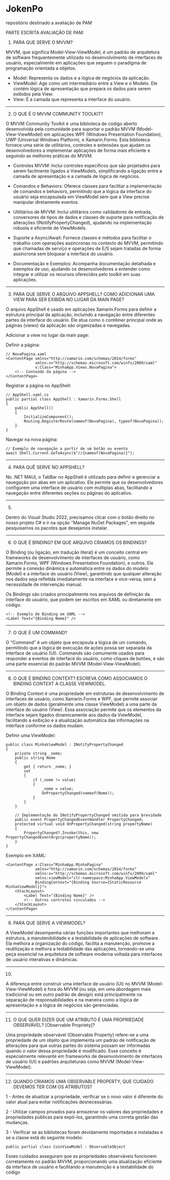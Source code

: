 # JokenPo
repositório destinado a avaliação de PAM

PARTE ESCRITA AVALIAÇÃO DE PAM:

1. PARA QUE SERVE O MVVM?

MVVM, que significa Model-View-ViewModel, é um padrão de arquitetura de software frequentemente utilizado no desenvolvimento de interfaces de usuário, especialmente em aplicações que seguem o paradigma de programação orientada a objetos. 

- Model: Representa os dados e a lógica de negócios da aplicação.
- ViewModel: Age como um intermediário entre a View e o Modelo. Ele contém lógica de apresentação que prepara os dados para serem exibidos pela View. 
- View: É a camada que representa a interface do usuário. 

________________________________________________________________

2. O QUE É O MVVM COMMUNITY TOOLKIT?

O MVVM Community Toolkit é uma biblioteca de código aberto desenvolvida pela comunidade para suportar o padrão MVVM (Model-View-ViewModel) em aplicações WPF (Windows Presentation Foundation), UWP (Universal Windows Platform), e Xamarin.Forms. Esta biblioteca fornece uma série de utilitários, controles e extensões que ajudam os desenvolvedores a implementar aplicações de forma mais eficiente e seguindo as melhores práticas do MVVM.

- Controles MVVM: Inclui controles específicos que são projetados para serem facilmente ligados a ViewModels, simplificando a ligação entre a camada de apresentação e a camada de lógica de negócios.

- Comandos e Behaviors: Oferece classes para facilitar a implementação de comandos e behaviors, permitindo que a lógica da interface do usuário seja encapsulada em ViewModel sem que a View precise manipular diretamente eventos.

- Utilitários de MVVM: Inclui utilitários como validadores de entrada, conversores de tipos de dados e classes de suporte para notificação de alterações (INotifyPropertyChanged), ajudando na implementação robusta e eficiente de ViewModels.

- Suporte a Async/Await: Fornece classes e métodos para facilitar o trabalho com operações assíncronas no contexto do MVVM, permitindo que chamadas de serviço e operações de E/S sejam tratadas de forma assíncrona sem bloquear a interface do usuário.

- Documentação e Exemplos: Acompanha documentação detalhada e exemplos de uso, ajudando os desenvolvedores a entender como integrar e utilizar os recursos oferecidos pelo toolkit em suas aplicações.

________________________________________________________________

3. PARA QUE SERVE O ARQUIVO APPSHELL? COMO ADICIONAR UMA VIEW PARA SER EXIBIDA NO LUGAR DA MAIN PAGE?

O arquivo AppShell é usado em aplicações Xamarin.Forms para definir a estrutura principal da aplicação, incluindo a navegação entre diferentes partes da interface do usuário. Ele atua como o contêiner principal onde as páginas (views) da aplicação são organizadas e navegadas.

Adicionar a view no lugar da main page:

Definir a página:

```
// NovaPagina.xaml
<ContentPage xmlns="http://xamarin.com/schemas/2014/forms"
             xmlns:x="http://schemas.microsoft.com/winfx/2009/xaml"
             x:Class="MinhaApp.Views.NovaPagina">
    <!-- Conteúdo da página -->
</ContentPage>
```

Registrar a página no AppShell:

```
// AppShell.xaml.cs
public partial class AppShell : Xamarin.Forms.Shell
{
    public AppShell()
    {
        InitializeComponent();
        Routing.RegisterRoute(nameof(NovaPagina), typeof(NovaPagina));
    }
}
```

Navegar na nova página:

```
// Exemplo de navegação a partir de um botão ou evento
await Shell.Current.GoToAsync($"//{nameof(NovaPagina)}");
```
________________________________________________________________

4. PARA QUÊ SERVE <TabBar> NO APPSHELL?

No .NET MAUI, o TabBar no AppShell é utilizado para definir e gerenciar a navegação por abas em um aplicativo. Ele permite que os desenvolvedores configurem uma interface de usuário com múltiplas abas, facilitando a navegação entre diferentes seções ou páginas do aplicativo.
________________________________________________________________

5.

Dentro do Visual Studio 2022, precisamos clicar com o botão direito no nosso projeto C# e ir na opção "Manage NuGet Packages", em seguida pesquisamos os pacotes que desejamos instalar.
________________________________________________________________

6. O QUE É BINDING? EM QUE ARQUIVO CRIAMOS OS BINDINGS?

O Binding (ou ligação, em tradução literal) é um conceito central em frameworks de desenvolvimento de interfaces de usuário, como Xamarin.Forms, WPF (Windows Presentation Foundation), e outros. Ele permite a conexão dinâmica e automática entre os dados do modelo (Model) e a interface do usuário (View), garantindo que qualquer alteração nos dados seja refletida imediatamente na interface e vice-versa, sem a necessidade de intervenção manual.

Os Bindings são criados principalmente nos arquivos de definição da interface do usuário, que podem ser escritos em XAML ou diretamente em código.

```
<!-- Exemplo de Binding em XAML -->
<Label Text="{Binding Nome}" />
```
________________________________________________________________

7. O QUE É UM COMMAND?

O "Command" é um objeto que encapsula a lógica de um comando, permitindo que a lógica de execução de ações possa ser separada da interface de usuário (UI). Commands são comumente usados para responder a eventos de interface do usuário, como cliques de botões, e são uma parte essencial do padrão MVVM (Model-View-ViewModel).
________________________________________________________________

8. O QUE É BINDING CONTEXT? ESCREVA COMO ASSOCIAMOS O BINDING CONTEXT A CLASSE VIEWMODEL.

O Binding Context é uma propriedade em estruturas de desenvolvimento de interfaces de usuário, como Xamarin.Forms e WPF, que permite associar um objeto de dados (geralmente uma classe ViewModel) a uma parte da interface do usuário (View). Essa associação permite que os elementos da interface sejam ligados dinamicamente aos dados da ViewModel, facilitando a exibição e a atualização automática das informações na interface conforme os dados mudam.

Definir uma ViewModel:

```
public class MinhaViewModel : INotifyPropertyChanged
{
    private string _nome;
    public string Nome
    {
        get { return _nome; }
        set
        {
            if (_nome != value)
            {
                _nome = value;
                OnPropertyChanged(nameof(Nome));
            }
        }
    }

    // Implementação do INotifyPropertyChanged omitida para brevidade
    public event PropertyChangedEventHandler PropertyChanged;
    protected virtual void OnPropertyChanged(string propertyName)
    {
        PropertyChanged?.Invoke(this, new PropertyChangedEventArgs(propertyName));
    }
}
```

Exemplo em XAML:

```
<ContentPage x:Class="MinhaApp.MinhaPagina"
             xmlns="http://xamarin.com/schemas/2014/forms"
             xmlns:x="http://schemas.microsoft.com/winfx/2009/xaml"
             xmlns:viewModel="clr-namespace:MinhaApp.ViewModels"
             BindingContext="{Binding Source={StaticResource MinhaViewModel}}">
    <StackLayout>
        <Label Text="{Binding Nome}" />
        <!-- Outros controles vinculados -->
    </StackLayout>
</ContentPage>
```
________________________________________________________________

9. PARA QUE SERVE A VIEWMODEL?

A ViewModel desempenha várias funções importantes que melhoram a estrutura, a manutenibilidade e a testabilidade de aplicações de software. Ela melhora a organização do código, facilita a manutenção, promove a reutilização e melhora a testabilidade das aplicações, tornando-se uma peça essencial na arquitetura de software moderna voltada para interfaces de usuário interativas e dinâmicas.

________________________________________________________________

10.

A diferença entre construir uma interface de usuário (UI) no MVVM (Model-View-ViewModel) e fora do MVVM (ou seja, em uma abordagem mais tradicional ou em outro padrão de design) está principalmente na separação de responsabilidades e na maneira como a lógica de apresentação e a lógica de negócios são gerenciadas.
________________________________________________________________

11. O QUE QUER DIZER QUE UM ATRIBUTO É UMA PROPRIEDADE OBSERVÁVEL? [Observable Propriety]?

Uma propriedade observável (Observable Property) refere-se a uma propriedade de um objeto que implementa um padrão de notificação de alterações para que outras partes do sistema possam ser informadas quando o valor dessa propriedade é modificado. Esse conceito é especialmente relevante em frameworks de desenvolvimento de interfaces de usuário (UI) e padrões arquiteturais como MVVM (Model-View-ViewModel).
________________________________________________________________

12. QUANDO CRIAMOS UMA OBSERVABLE PROPERTY, QUE CUIDADO DEVEMOS TER COM OS ATRIBUTOS?

1 - Antes de atualizar a propriedade, verificar se o novo valor é diferente do valor atual para evitar notificações desnecessárias.

2 - Utilizar campos privados para armazenar os valores das propriedades e propriedades públicas para expô-los, garantindo uma correta gestão das mudanças.

3 - Verificar se as bibliotecas foram devidamente importadas e instaladas e se a classe está do seguinte modelo:
```
public partial class CoinViewModel : ObservableObject
```

Esses cuidados asseguram que as propriedades observáveis funcionem corretamente no padrão MVVM, proporcionando uma atualização eficiente da interface de usuário e facilitando a manutenção e a testabilidade do código
